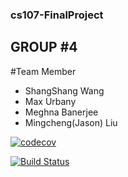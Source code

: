 ### cs107-FinalProject
## GROUP #4

#Team Member
- ShangShang Wang
- Max Urbany
- Meghna Banerjee
- Mingcheng(Jason) Liu

[![codecov](https://codecov.io/gh/cs107-fantastic4/cs107-FinalProject/branch/main/graph/badge.svg?token=8L1HTFH7DC)](https://codecov.io/gh/cs107-fantastic4/cs107-FinalProject)

[![Build Status](https://app.travis-ci.com/cs107-fantastic4/cs107-FinalProject.svg?token=hCPptEMssAc5ih8ePZmo&branch=main)](https://app.travis-ci.com/cs107-fantastic4/cs107-FinalProject)
